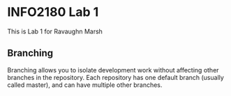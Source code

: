 # INFO2180 Lab 1

This is Lab 1 for Ravaughn Marsh

## Branching

Branching allows you to isolate development work without affecting other branches in the repository. Each repository has one default branch (usually called master), and can have multiple other branches.
